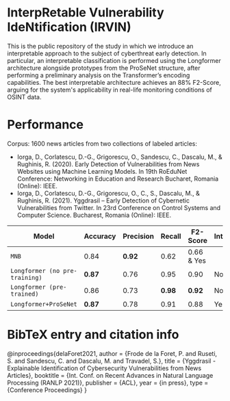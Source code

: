 # InterpRetable Vulnerability IdeNtification (IRVIN)

This is the public repository of the study in which we introduce an interpretable approach to the subject of cyberthreat early detection. In particular, an interpretable classification is performed using the Longformer architecture alongside prototypes from the ProSeNet structure, after performing a preliminary analysis on the Transformer’s encoding capabilities. The best interpretable architecture achieves an 88\% F2-Score, arguing for the system's applicability in real-life monitoring conditions of OSINT data.

# Performance

Corpus: 1600 news articles from two collections of labeled articles:
* Iorga, D., Corlatescu, D.-G., Grigorescu, O., Sandescu, C., Dascalu, M., & Rughinis, R. (2020). Early Detection of Vulnerabilities from News Websites using Machine Learning Models. In 19th RoEduNet Conference: Networking in Education and Research Bucharet, Romania (Online): IEEE.
* Iorga, D., Corlatescu, D.-G., Grigorescu, O., C., S., Dascalu, M., & Rughinis, R. (2021). Yggdrasil – Early Detection of Cybernetic Vulnerabilities from Twitter. In 23rd Conference on Control Systems and Computer Science. Bucharest, Romania (Online): IEEE.

| Model  | Accuracy | Precision | Recall | F2-Score | Interpretable |
|---| --- | --- | --- | --- | --- |
| `MNB` | 0.84 | **0.92** | 0.62 | 0.66 & Yes |
| `Longformer (no pre-training)` | **0.87** | 0.76 | 0.95 | 0.90 | No |
| `Longformer (pre-trained)` | 0.86 | 0.73 | **0.98** | **0.92** | No |
| `Longformer+ProSeNet` | **0.87** | 0.78 | 0.91 | 0.88 | Yes |

# BibTeX entry and citation info

@inproceedings{delaForet2021,
   author = {Frode de la Foret, P. and Ruseti, S. and Sandescu, C. and Dascalu, M. and Travadel, S.},
   title = {Yggdrasil - Explainable Identification of Cybersecurity Vulnerabilities from News Articles},
   booktitle = {Int. Conf. on Recent Advances in Natural Language Processing (RANLP 2021)},
   publisher = {ACL},
   year = {in press},
   type = {Conference Proceedings}
}
